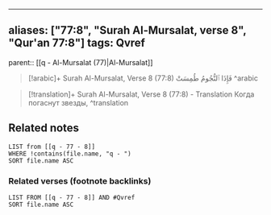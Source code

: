 
---
aliases: ["77:8", "Surah Al-Mursalat, verse 8", "Qur'an 77:8"]
tags: Qvref
---

parent:: [[q - Al-Mursalat (77)|Al-Mursalat]]

> [!arabic]+ Surah Al-Mursalat, Verse 8 (77:8)
> <span class="quran-arabic">فَإِذَا ٱلنُّجُومُ طُمِسَتْ</span>
^arabic

> [!translation]+ Surah Al-Mursalat, Verse 8 (77:8) - Translation
> Когда погаснут звезды,
^translation



## Related notes
```dataview
LIST from [[q - 77 - 8]]
WHERE !contains(file.name, "q - ")
SORT file.name ASC
```

### Related verses (footnote backlinks)
```dataview
LIST FROM [[q - 77 - 8]] AND #Qvref
SORT file.name ASC
```

